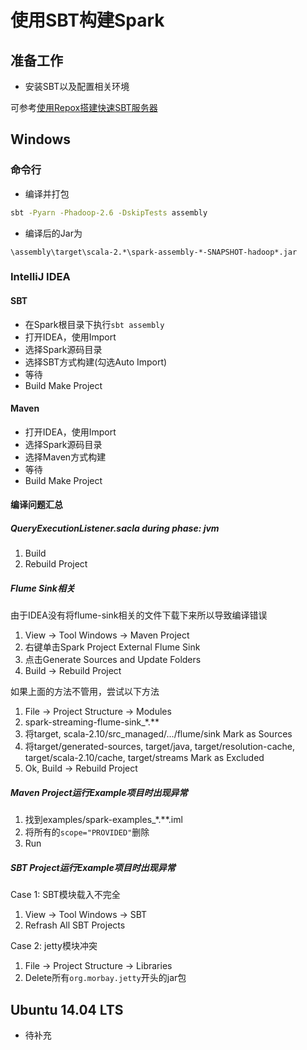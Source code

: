 # 使用SBT构建Spark

## 准备工作

- 安装SBT以及配置相关环境

可参考[使用Repox搭建快速SBT服务器](https://github.com/Blueve/BuildManual/blob/master/Prepare/%E4%BD%BF%E7%94%A8Repox%E6%90%AD%E5%BB%BA%E5%BF%AB%E9%80%9FSBT%E6%9C%8D%E5%8A%A1%E5%99%A8.md)

## Windows

### 命令行

- 编译并打包
```bash
sbt -Pyarn -Phadoop-2.6 -DskipTests assembly
```

- 编译后的Jar为
```
\assembly\target\scala-2.*\spark-assembly-*-SNAPSHOT-hadoop*.jar
```

### IntelliJ IDEA

#### SBT

- 在Spark根目录下执行`sbt assembly`
- 打开IDEA，使用Import
- 选择Spark源码目录
- 选择SBT方式构建(勾选Auto Import)
- 等待
- Build Make Project

#### Maven

- 打开IDEA，使用Import
- 选择Spark源码目录
- 选择Maven方式构建
- 等待
- Build Make Project

#### 编译问题汇总

##### QueryExecutionListener.sacla during phase: jvm

1. Build
2. Rebuild Project

##### Flume Sink相关

由于IDEA没有将flume-sink相关的文件下载下来所以导致编译错误

1. View -> Tool Windows -> Maven Project
2. 右键单击Spark Project External Flume Sink
3. 点击Generate Sources and Update Folders
4. Build -> Rebuild Project

如果上面的方法不管用，尝试以下方法

1. File -> Project Structure -> Modules
2. spark-streaming-flume-sink_*.**
3. 将target, scala-2.10/src_managed/.../flume/sink Mark as Sources
4. 将target/generated-sources, target/java, target/resolution-cache, target/scala-2.10/cache, target/streams Mark as Excluded
5. Ok, Build -> Rebuild Project

##### Maven Project运行Example项目时出现异常

1. 找到examples/spark-examples_*.**.iml
2. 将所有的`scope="PROVIDED"`删除
3. Run

##### SBT Project运行Example项目时出现异常

Case 1: SBT模块载入不完全

1. View -> Tool Windows -> SBT
2. Refrash All SBT Projects

Case 2: jetty模块冲突

1. File -> Project Structure -> Libraries
2. Delete所有`org.morbay.jetty`开头的jar包

## Ubuntu 14.04 LTS

- 待补充
